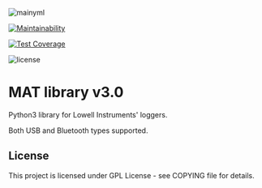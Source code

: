
![mainyml](https://img.shields.io/github/actions/workflow/status/lowellinstruments/lowell-mat/main.yml?branch=v4)

[![Maintainability](https://api.codeclimate.com/v1/badges/9682c96337fbc3e1a730/maintainability)](https://codeclimate.com/github/LowellInstruments/lowell-mat/maintainability)

[![Test Coverage](https://api.codeclimate.com/v1/badges/9682c96337fbc3e1a730/test_coverage)](https://codeclimate.com/github/LowellInstruments/lowell-mat/test_coverage)

![license](https://img.shields.io/github/license/lowellinstruments/lowell-mat?color=skyblue?branch=v4)

# MAT library v3.0


Python3 library for Lowell Instruments' loggers.

Both USB and Bluetooth types supported.

## License
This project is licensed under GPL License - see COPYING file for details.
